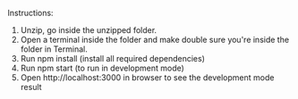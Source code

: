 Instructions:
1. Unzip, go inside the unzipped folder.
2. Open a terminal inside the folder and make double sure you're inside the folder in Terminal.
3. Run npm install (install all required dependencies)
4. Run npm start (to run in development mode)
5. Open http://localhost:3000 in browser to see the development mode result
